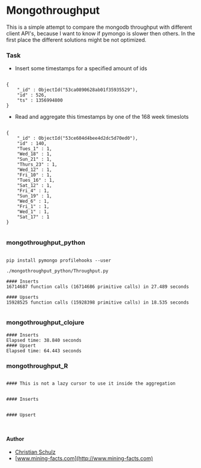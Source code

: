 Mongothroughput
===============

This is a simple attempt to compare the mongodb throughput with different client API's, because
I want to know if pymongo is slower then others. In the first place the different solutions might be not
optimized.


### Task

* Insert some timestamps for a specified amount of ids

```

{
    "_id" : ObjectId("53ca0890628ab01f35935529"),
    "id" : 526,
    "ts" : 1356994800
}

```

* Read and aggregate this timestamps by one of the 168 week timeslots

```

{
    "_id" : ObjectId("53ce604d4bee4d2dc5d70ed0"),
    "id" : 140,
    "Tues_1" : 1,
    "Wed_18" : 1,
    "Sun_21" : 1,
    "Thurs_23" : 1,
    "Wed_12" : 1,
    "Fri_10" : 1,
    "Tues_16" : 1,
    "Sat_12" : 1,
    "Fri_4" : 1,
    "Sun_19" : 1,
    "Wed_6" : 1,
    "Fri_1" : 1,
    "Wed_1" : 1,
    "Sat_17" : 1
}


```



###  mongothroughput_python

```

pip install pymongo profilehooks --user

./mongothroughput_python/Throughput.py

#### Inserts 
16714687 function calls (16714686 primitive calls) in 27.489 seconds

#### Upserts
15928525 function calls (15928398 primitive calls) in 18.535 seconds


```

### mongothroughput_clojure

```
#### Inserts 
Elapsed time: 38.840 seconds
#### Upsert
Elapsed time: 64.443 seconds

```

### mongothroughput_R

```

#### This is not a lazy cursor to use it inside the aggregation


#### Inserts 
   

#### Upsert



```



#### Author

* [Christian Schulz](https://twitter.com/nnfuzzy) 
* [www.mining-facts.com](http://www.mining-facts.com)